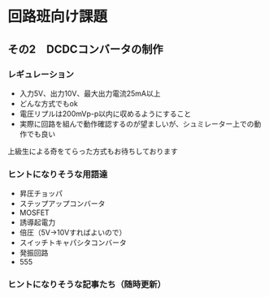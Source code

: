 # 回路班向け課題  

## その2　DCDCコンバータの制作  

### レギュレーション  

- 入力5V、出力10V、最大出力電流25mA以上  
- どんな方式でもok  
- 電圧リプルは200mVp-p以内に収めるようにすること  
- 実際に回路を組んで動作確認するのが望ましいが、シュミレーター上での動作でも良い  

上級生による奇をてらった方式もお待ちしております  

### ヒントになりそうな用語達  

- 昇圧チョッパ
- ステップアップコンバータ
- MOSFET
- 誘導起電力
- 倍圧（5V->10Vすればよいので）
- スイッチトキャパシタコンバータ
- 発振回路
- 555

### ヒントになりそうな記事たち（随時更新）  